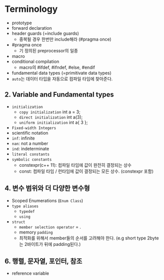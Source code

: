 # Terminology

- prototype
- forward declaration
- header guards (=include guards)
  - 중복될 경우 한번만 include해라 (#pragma once)
- #pragma once
  - 기 정의된 preprocessor의 일종
- macro
- conditional compilation
  - macro의 #ifdef, #ifndef, #else, #endif
- fundamental data types (=primitivate data types)
- `auto`는 데이터 타입을 자동으로 컴파일 타임에 찾아준다.
## 2. Variable and Fundamental types
- `initialization`
  - `copy initialization` int a = 3;
  - `direct initialization` int a(3);
  - `uniform initialization`  int a{ 3 };
- `Fixed-width Integers`
- scientific notation
- `inf`: infinite
- `nan`: not a number
- `ind`: indeterminate
- `literal constants`
- `symbolic constants`
  - constexpr(c++ 11): 컴파일 타임에 값이 완전히 결정되는 상수
  - const: 컴파일 타임 / 런타임에 값이 결정되는 모든 상수. (constexpr 포함)

## 4. 변수 범위와 더 다양한 변수형
- Scoped Enumerations (`Enum Class`)
- `type aliases`
  - `typedef`
  - `using`
- `struct`
  - `member selection operator` = .
  - memory `padding`
  - 최적화를 위해서 member들의 순서를 고려해야 한다. (e.g short type 2byte는 2바이트가 뒤에 padding된다.)

## 6. 행렬, 문자열, 포인터, 참조
- reference variable

